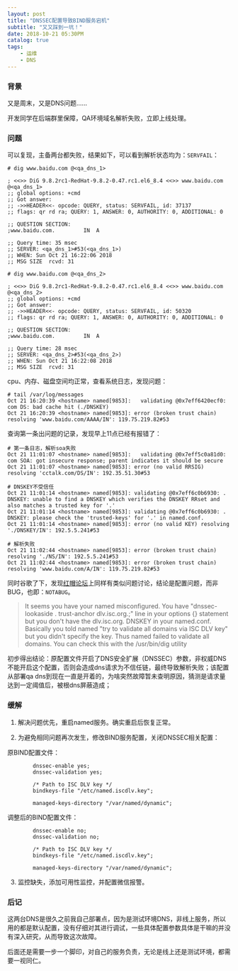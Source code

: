 ```yaml
---
layout: post
title: "DNSSEC配置导致BIND服务宕机"
subtitle: "又又踩到一坑！"
date: 2018-10-21 05:30PM
catalog: true
tags:
    - 运维
    - DNS
---
```


### 背景

又是周末，又是DNS问题……

开发同学在后端群里保障，QA环境域名解析失败，立即上线处理。

### 问题

可以复现，主备两台都失败，结果如下，可以看到解析状态均为：`SERVFAIL`：

```
# dig www.baidu.com @<qa_dns_1>

; <<>> DiG 9.8.2rc1-RedHat-9.8.2-0.47.rc1.el6_8.4 <<>> www.baidu.com @<qa_dns_1>
;; global options: +cmd
;; Got answer:
;; ->>HEADER<<- opcode: QUERY, status: SERVFAIL, id: 37137
;; flags: qr rd ra; QUERY: 1, ANSWER: 0, AUTHORITY: 0, ADDITIONAL: 0

;; QUESTION SECTION:
;www.baidu.com.			IN	A

;; Query time: 35 msec
;; SERVER: <qa_dns_1>#53(<qa_dns_1>)
;; WHEN: Sun Oct 21 16:22:06 2018
;; MSG SIZE  rcvd: 31

# dig www.baidu.com @<qa_dns_2>

; <<>> DiG 9.8.2rc1-RedHat-9.8.2-0.47.rc1.el6_8.4 <<>> www.baidu.com @<qa_dns_2>
;; global options: +cmd
;; Got answer:
;; ->>HEADER<<- opcode: QUERY, status: SERVFAIL, id: 50320
;; flags: qr rd ra; QUERY: 1, ANSWER: 0, AUTHORITY: 0, ADDITIONAL: 0

;; QUESTION SECTION:
;www.baidu.com.			IN	A

;; Query time: 28 msec
;; SERVER: <qa_dns_2>#53(<qa_dns_2>)
;; WHEN: Sun Oct 21 16:22:08 2018
;; MSG SIZE  rcvd: 31
```

cpu、内存、磁盘空间均正常，查看系统日志，发现问题：

```
# tail /var/log/messages
Oct 21 16:20:39 <hostname> named[9853]:   validating @0x7eff6420ecf0: com DS: bad cache hit (./DNSKEY)
Oct 21 16:20:39 <hostname> named[9853]: error (broken trust chain) resolving 'www.baidu.com/AAAA/IN': 119.75.219.82#53
```

查询第一条出问题的记录，发现早上11点已经有报错了：

```
# 第一条日志，解析soa失败
Oct 21 11:01:07 <hostname> named[9853]:   validating @0x7eff5c0a81d0: com SOA: got insecure response; parent indicates it should be secure
Oct 21 11:01:07 <hostname> named[9853]: error (no valid RRSIG) resolving 'cctalk.com/DS/IN': 192.35.51.30#53

# DNSKEY不受信任
Oct 21 11:01:14 <hostname> named[9853]: validating @0x7eff6c0b6930: . DNSKEY: unable to find a DNSKEY which verifies the DNSKEY RRset and also matches a trusted key for '.'
Oct 21 11:01:14 <hostname> named[9853]: validating @0x7eff6c0b6930: . DNSKEY: please check the 'trusted-keys' for '.' in named.conf.
Oct 21 11:01:14 <hostname> named[9853]: error (no valid KEY) resolving './DNSKEY/IN': 192.5.5.241#53

# 解析失败
Oct 21 11:02:44 <hostname> named[9853]: error (broken trust chain) resolving './NS/IN': 192.5.5.241#53
Oct 21 11:02:44 <hostname> named[9853]: error (broken trust chain) resolving 'www.baidu.com/A/IN': 119.75.219.82#53
```

同时谷歌了下，发现[红帽论坛][1]上同样有类似问题讨论，结论是配置问题，而非BUG，也即：`NOTABUG`。

> It seems you have your named misconfigured. You have "dnssec-lookaside . trust-anchor dlv.isc.org.;" line in your options {} statement but you don't have the dlv.isc.org. DNSKEY in your named.conf. Basically you told named "try to validate all domains via ISC DLV key" but you didn't specify the key. Thus named failed to validate all domains. You can check this with the /usr/bin/dig utility

初步得出结论：原配置文件开启了DNS安全扩展（DNSSEC）参数，非权威DNS不能开启这个配置，否则会造成dns请求为不信任链，最终导致解析失败；该配置从部署qa dns到现在一直是开着的，为啥突然故障暂未查明原因，猜测是请求量达到一定阈值后，被根dns屏蔽造成；

### 缓解

1. 解决问题优先，重启named服务。确实重启后恢复正常。

2. 为避免相同问题再次发生，修改BIND服务配置，关闭DNSSEC相关配置：

原BIND配置文件：
```
        dnssec-enable yes;
        dnssec-validation yes;

        /* Path to ISC DLV key */
        bindkeys-file "/etc/named.iscdlv.key";

        managed-keys-directory "/var/named/dynamic";
```

调整后的BIND配置文件：
```
        dnssec-enable no;
        dnssec-validation no;

        /* Path to ISC DLV key */
        bindkeys-file "/etc/named.iscdlv.key";

        managed-keys-directory "/var/named/dynamic";
```

3. 监控缺失，添加可用性监控，并配置微信报警。

### 后记

这两台DNS是很久之前我自己部署点，因为是测试环境DNS，非线上服务，所以用的都是默认配置，没有仔细对其进行调试，一些具体配置参数具体是干嘛的并没有深入研究，从而导致这次故障。

后面还是需要一步一个脚印，对自己的服务负责，无论是线上还是测试环境，都需要一视同仁。

[1]: https://bugzilla.redhat.com/show_bug.cgi?id=577639